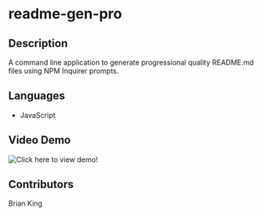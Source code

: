# readme-gen-pro

## Description
A command line application to generate progressional quality README.md files using NPM Inquirer prompts.

## Languages
* JavaScript

## Video Demo

![Click here to view demo!](https://watch.screencastify.com/v/NrsuTCujr4cFuYD024aK)

## Contributors
Brian King

